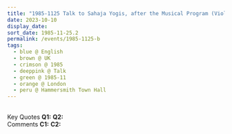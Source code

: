 ```yaml
---
title: "1985-1125 Talk to Sahaja Yogis, after the Musical Program (Violin, Flute and Tabla), Hammersmith Town Hall, 1 Riverside Gardens, Hammersmith, London W6 9LE, UK"
date: 2023-10-10
display_date: 
sort_date: 1985-11-25.2
permalink: /events/1985-1125-b
tags:
  - blue @ English
  - brown @ UK
  - crimson @ 1985
  - deeppink @ Talk
  - green @ 1985-11
  - orange @ London
  - peru @ Hammersmith Town Hall
---
```


<br>

<wave-list>
  <list-title color="DarkSeaGreen" width="55">Key Quotes</list-title>
  <list-item color="BlanchedAlmond" width="280"><b>Q1:</b> <i></i></list-item>
  <list-item color="Lavender" width="280"><b>Q2:</b> <i></i></list-item>
</wave-list>

<br>

<wave-list>
  <list-title color="DarkSeaGreen" width="55">Comments</list-title>
  <list-item color="BlanchedAlmond" width="280"><b>C1:</b> <i></i></list-item>
  <list-item color="Lavender" width="280"><b>C2:</b> <i></i></list-item>
</wave-list>